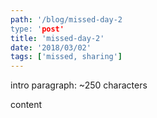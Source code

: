 ```yaml
---
path: '/blog/missed-day-2
type: 'post'
title: 'missed-day-2'
date: '2018/03/02'
tags: ['missed, sharing']
---
```



intro paragraph: ~250 characters


content
